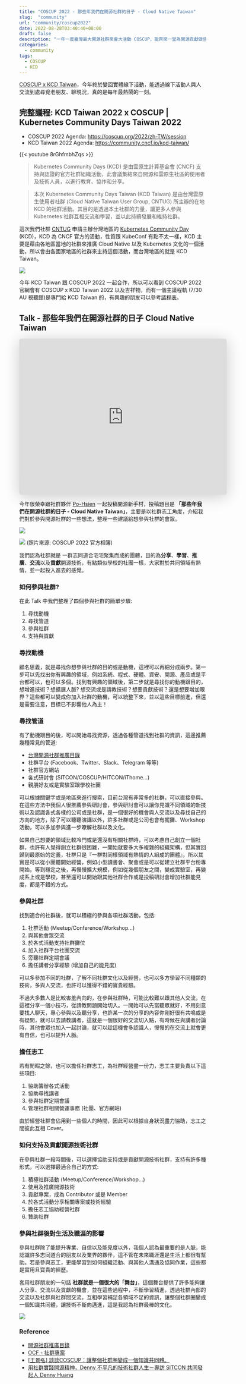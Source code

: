 ```yaml
---
title: "COSCUP 2022 - 那些年我們在開源社群的日子 - Cloud Native Taiwan"
slug:  "community"
url: "community/coscup2022"
date: 2022-08-28T03:40:40+08:00
draft: false
description: "一年一度臺灣最大開源社群聚會大活動 COSCUP，能齊聚一堂為開源貢獻做些什麼，是讓大家持續成長的幕後動力。"
categories:
  - community
tags:
  - COSCUP
  - KCD
---
```

[COSCUP x KCD Taiwan](https://coscup.org/2022/zh-TW/)，今年終於變回實體線下活動，能透過線下活動人與人交流到處尋覓老朋友、聊現況，真的是每年最熱鬧的一刻。



## 完整議程: KCD Taiwan 2022 x COSCUP | Kubernetes Community Days Taiwan 2022

- COSCUP 2022 Agenda: https://coscup.org/2022/zh-TW/session
- KCD Taiwan 2022 Agenda: https://community.cncf.io/kcd-taiwan/

{{< youtube 8rGhfmbhZqs >}}

> Kubernetes Community Days (KCD) 是由雲原生計算基金會 (CNCF) 支持與認證的官方社群組織活動，此會議集結來自開源和雲原生社區的使用者及技術人員，以進行教育、協作和分享。

> 本次 Kubernetes Community Days Taiwan (KCD Taiwan) 是由台灣雲原生使用者社群 (Cloud Native Taiwan User Group, CNTUG) 所主辦的在地 KCD 的社群活動。其目的是透過本土社群的力量，讓更多人參與 Kubernetes 社群互相交流和學習，並以此持續發展和維持社群。


這次我們社群 [CNTUG](https://cloudnative.tw/) 申請主辦台灣地區的 [Kubernetes Community Day](https://community.cncf.io/events/details/cncf-kcd-taiwan-presents-coscup-x-kcd-taiwan-2022/?fbclid=IwAR3ceTLw2_Lsd8JjbrMQkuxiBC3KQq2KhvC4qhi9MG3UhdIomaZWdrhPrKY) (KCD)，KCD 為 CNCF 官方的活動，性質跟 KubeConf 有點不太一樣，KCD 主要是藉由各地區當地的社群來推廣 Cloud Native 以及 Kubernetes 文化的一個活動，所以會由各國家地區的社群來主持這個活動，而台灣地區的就是 KCD Taiwan。

![](https://lh3.googleusercontent.com/pw/AL9nZEVSyhHoIPq0-FpjgSI0wYT80UMjYHX03C5x7KHvSJE17pZcv_YJgfbaLn89JCRh-pUuBUBM_JXZcZYxy_KlpJM04a3ZXMRJjWoat1h7PGXl_Wrh141Z9uDk2esnwZWvpGkZqLqqjjIjz1zewTb4Xm5S=w1620-h1080-no?authuser=1)

今年 KCD Taiwan 跟 COSCUP 2022 一起合作，所以可以看到 COSCUP 2022 官網會有 COSCUP x KCD Taiwan 2022 以及吉祥物，而有一個主議程軌 (7/30 AU 視聽館)是專門給 KCD Taiwan 的，有興趣的朋友可以參考[議程表](https://coscup.org/2022/zh-TW/session)。



Talk - 那些年我們在開源社群的日子 Cloud Native Taiwan[](#talk---那些年我們在開源社群的日子-cloud-native-taiwan)
-------------------------------------------------------------------------------------

<iframe class="speakerdeck-iframe" frameborder="0" src="https://speakerdeck.com/player/2436fceb0ba742deadd08d357c49131d" title="那些年我們在開源社群的日子 - Cloud Native Taiwan" allowfullscreen="true" mozallowfullscreen="true" webkitallowfullscreen="true" style="border: 0px; background: padding-box padding-box rgba(0, 0, 0, 0.1); margin: 0px; padding: 0px; border-radius: 6px; box-shadow: rgba(0, 0, 0, 0.2) 0px 5px 40px; width: 560px; height: 420px;" data-ratio="1.3333333333333333"></iframe>

今年很榮幸跟社群夥伴 [Po-Hsien](https://blog.phshih.com/) 一起投稿開源新手村，投稿題目是 **「那些年我們在開源社群的日子 - Cloud Native Taiwan」**，主要是以社群志工角度，介紹我們對於參與開源社群的一些想法，整理一些建議給想參與社群的會眾。

![](https://live.staticflickr.com/65535/52303613392_fb3654134a_6k.jpg)

![](https://live.staticflickr.com/65535/52304743814_2f87221ab8_6k.jpg)
(照片來源: COSCUP 2022 官方相簿)
 

我們認為社群就是 一群志同道合宅宅聚集而成的團體，目的為**分享**、**學習**、**推廣**、**交流**以及**貢獻**開源技術，有點類似學校的社團一樣，大家對於共同領域有熱情，並一起投入進去的感覺。

### 如何參與社群?[](#如何參與社群)

在此 Talk 中我們整理了四個參與社群的簡單步驟:

1.  尋找動機
2.  尋找管道
3.  參與社群
4.  支持與貢獻

### 尋找動機[](#尋找動機)

顧名思義，就是尋找你想參與社群的目的或是動機，這裡可以再細分成兩步。第一步可以先找出你有興趣的領域，例如系統、程式、硬體、資安、開源、產品或是平台都可以，也可以多個。找到有興趣的領域後，第二步就是尋找你的動機跟目的，想增進技術？想擴展人脈? 想交流或是請教技術？想要貢獻技術？還是想要增加眼界？這些都可以變成你加入社群的動機，可以統整下來，並以這些目標前進，但還是需要注意，目標已不影響他人為主！

### 尋找管道[](#尋找管道)

有了動機跟目的後，可以開始尋找資源，透過各種管道找到社群的資訊，這邊推薦幾種常見的管道:

*   [台灣開源社群推廣目錄](https://hackmd.io/@SITCON/floss-community-list)
*   社群平台 (Facebook、Twitter、Slack、Telegram 等等)
*   社群官方網站
*   各式研討會 (SITCON/COSCUP/HITCON/iThome…)
*   親朋好友或是實驗室跟學校社團

可以根據關鍵字或是地區來進行搜索，目前台灣有非常多的社群，可以直接參與。在這些方法中我個人很推薦參與研討會，參與研討會可以讓你見識不同領域的新技術以及認識各式各樣的公司或是社群，是一個很好的機會與人交流以及尋找自己的方向的地方，除了可以聽聽演講以外，許多社群或是公司也會有擺攤、Workshop 活動，可以多加參與進一步暸解社群以及文化。

如果自己想要的領域比較冷門或是還沒有相關社群時，可以考慮自己創立一個社群，也許有人覺得創立社群很困難，一開始就要多大多複雜的組織架構，但其實回歸到最原始的定義，社群只是『一群對同樣領域有熱情的人組成的團體』，所以其實是可以從小團體開始經營，例如小型讀書會、聚會或是可以從建立社群平台粉專開始，等到穩定之後，再慢慢擴大規模，例如從幾個朋友之間，變成實驗室，再變成系上或是學校，甚至還可以開始跟其他社群合作或是投稿研討會增加社群能見度，都是不錯的方式。

### 參與社群[](#參與社群)

找到適合的社群後，就可以積極的參與各項社群活動，包括:

1.  社群活動 (Meetup/Conference/Workshop…)
2.  與其他會眾交流
3.  於各式活動支持社群攤位
4.  加入社群平台社團交流
5.  旁聽社群定期會議
6.  擔任講者分享經驗 (增加自己的能見度)

可以多參加不同的社群，了解不同社群文化以及經營，也可以多方學習不同種類的技術，多與人交流，也許可以獲得不錯的寶貴經驗。

不過大多數人是比較害羞內向的，在參與社群時，可能比較難以跟其他人交流，在這裡分享一個小技巧，從請教問題開始切入。一開始可以先當聽眾就好，不用刻意要找人聊天，專心參與以及聽分享，也許某一次的分享的內容你剛好很有共鳴或是有疑問，就可以去請教講者，這就是一個很好的交流切入點，有時候在與講者討論時，其他會眾也加入一起討論，就可以趁這機會多認識人，慢慢的在交流上就會更有自信，也可以提升人脈。

### 擔任志工[](#擔任志工)

若有閒暇之餘，也可以擔任社群志工，為社群經營盡一份力，志工主要負責以下這些項目:

1.  協助籌辦各式活動
2.  協助尋找講者
3.  參與社群定期會議
4.  管理社群相關營運事務 (社團、官方網站)

由於經營社群會佔用到一些個人的時間，因此可以根據自身狀況盡力協助，志工之間彼此互相 Cover。

### 如何支持及貢獻開源技術社群[](#如何支持及貢獻開源技術社群)

在參與社群一段時間後，可以選擇協助支持或是貢獻開源技術社群，支持有許多種形式，可以選擇最適合自己的方式:

1.  積極社群活動 (Meetup/Conference/Workshop…)
2.  使用及推廣開源技術
3.  貢獻專案，成為 Contributor 或是 Member
4.  於各式活動分享相關專案或技術經驗
5.  擔任志工協助經營社群
6.  贊助社群

### 參與社群後對生活及職涯的影響[](#參與社群後對生活及職涯的影響)

參與社群除了能提升專業、自信以及能見度以外，我個人認為最重要的是人脈，能認識許多志同道合的朋友以及業界的夥伴，這不管在未來職涯還是生活上都很有幫助。若是參與志工，更能學習到如何組織活動、與其他人溝通及協同作業，這些都是實用且寶貴的經歷。

套用社群朋友的一句話 **社群就是一個很大的「舞台」**，這個舞台提供了許多能夠讓人分享、交流以及貢獻的機會，並在這些過程中，不斷學習精進，透過社群內部的交流以及社群與社群間交流，互相學習補足各領域不足的資訊，讓整個社群圈變成一個知識共同體，讓技術不斷向邁進，這是我認為社群最棒的文化。


![](https://lh3.googleusercontent.com/pw/AL9nZEUbyDsuT6PLFdvGM8e2KvwyquDytQbHey4-H_zj-8ThWVSUCCA3-k8goXa02dn4hElH69X1JnUet3w1PBokvykwmiuMAVUqrPXuffImGrVSNELH4NFVxSEIa1uGz8Xc5Z8VuKWPCHyDcxyoUISDrYpx=w2292-h1528-no?authuser=1)


### Reference[](#reference)

*   [開源社群推廣目錄](https://hackmd.io/@SITCON/floss-community-list)
*   [OCF - 社群專案](https://ocf.tw/p/community)
*   [\[王景弘\] 談談COSCUP：讓整個社群圈變成一個知識共同體。](https://www.bnext.com.tw/article/37063/BN-2015-08-16-131320-34)
*   [用社群實踐開源精神，Denny 不平凡的技術社群人生－專訪 SITCON 共同發起人 Denny Huang](https://www.yourator.co/articles/215?fbclid=IwAR0ENbxcYKK689wj-AX3COHxGja9KiYgSBxqX0FLwB_jKK_JoX7fcZAjfk0)
